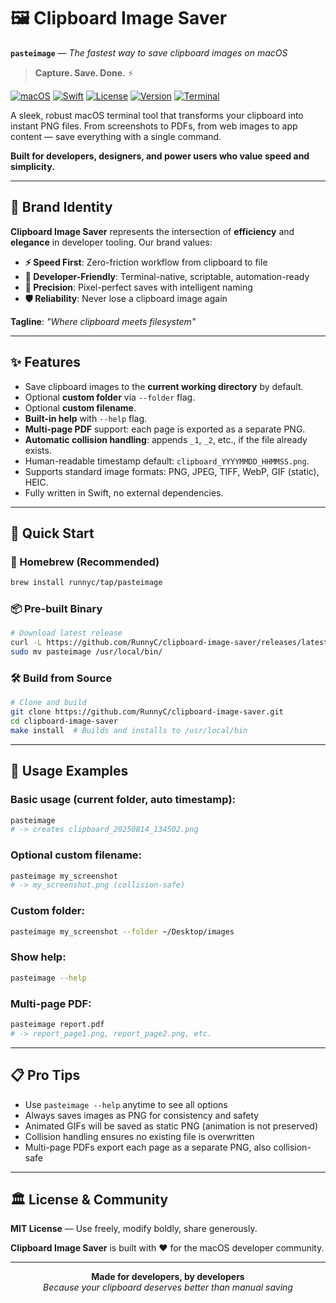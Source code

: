 # 🖼️ Clipboard Image Saver

**`pasteimage`** — *The fastest way to save clipboard images on macOS*

> **Capture. Save. Done.** ⚡

[![macOS](https://img.shields.io/badge/platform-macOS-blue.svg?style=flat-square)](https://developer.apple.com/macos/) [![Swift](https://img.shields.io/badge/language-Swift-orange.svg?style=flat-square)](https://swift.org/) [![License](https://img.shields.io/badge/license-MIT-green.svg?style=flat-square)](LICENSE) [![Version](https://img.shields.io/badge/version-1.0.2-lightgrey.svg?style=flat-square)](#) [![Terminal](https://img.shields.io/badge/tool-terminal-blueviolet.svg?style=flat-square)](#)

A sleek, robust macOS terminal tool that transforms your clipboard into instant PNG files. From screenshots to PDFs, from web images to app content — save everything with a single command.

**Built for developers, designers, and power users who value speed and simplicity.**

---

## 🌟 Brand Identity

**Clipboard Image Saver** represents the intersection of **efficiency** and **elegance** in developer tooling. Our brand values:

- **⚡ Speed First**: Zero-friction workflow from clipboard to file
- **🔧 Developer-Friendly**: Terminal-native, scriptable, automation-ready
- **🎯 Precision**: Pixel-perfect saves with intelligent naming
- **🛡️ Reliability**: Never lose a clipboard image again

**Tagline**: *"Where clipboard meets filesystem"*

---

## ✨ Features

- Save clipboard images to the **current working directory** by default.
- Optional **custom folder** via `--folder` flag.
- Optional **custom filename**.
- **Built-in help** with `--help` flag.
- **Multi-page PDF** support: each page is exported as a separate PNG.
- **Automatic collision handling**: appends `_1`, `_2`, etc., if the file already exists.
- Human-readable timestamp default: `clipboard_YYYYMMDD_HHMMSS.png`.
- Supports standard image formats: PNG, JPEG, TIFF, WebP, GIF (static), HEIC.
- Fully written in Swift, no external dependencies.

---

## 🚀 Quick Start

### 🍺 Homebrew (Recommended)

```bash
brew install runnyc/tap/pasteimage
```

### 📦 Pre-built Binary

```bash
# Download latest release
curl -L https://github.com/RunnyC/clipboard-image-saver/releases/latest/download/pasteimage-macos.tar.gz | tar -xz
sudo mv pasteimage /usr/local/bin/
```

### 🛠️ Build from Source

```bash
# Clone and build
git clone https://github.com/RunnyC/clipboard-image-saver.git
cd clipboard-image-saver
make install  # Builds and installs to /usr/local/bin
```

---

## 🎯 Usage Examples

### Basic usage (current folder, auto timestamp):

```bash
pasteimage
# -> creates clipboard_20250814_134502.png
```

### Optional custom filename:

```bash
pasteimage my_screenshot
# -> my_screenshot.png (collision-safe)
```

### Custom folder:

```bash
pasteimage my_screenshot --folder ~/Desktop/images
```

### Show help:

```bash
pasteimage --help
```

### Multi-page PDF:

```bash
pasteimage report.pdf
# -> report_page1.png, report_page2.png, etc.
```

---

## 📋 Pro Tips

- Use `pasteimage --help` anytime to see all options
- Always saves images as PNG for consistency and safety
- Animated GIFs will be saved as static PNG (animation is not preserved)
- Collision handling ensures no existing file is overwritten
- Multi-page PDFs export each page as a separate PNG, also collision-safe

---

## 🏛️ License & Community

**MIT License** — Use freely, modify boldly, share generously.

**Clipboard Image Saver** is built with ❤️ for the macOS developer community.

---

<p align="center">
  <strong>Made for developers, by developers</strong><br>
  <em>Because your clipboard deserves better than manual saving</em>
</p>
